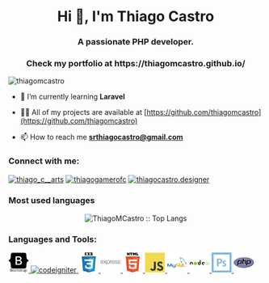 <h1 align="center">Hi 👋, I'm Thiago Castro</h1>
<h3 align="center">A passionate PHP developer.</h3>
<h3 align="center">Check my portfolio at https://thiagomcastro.github.io/</h3>
<p align="left"> <img src="https://komarev.com/ghpvc/?username=thiagomcastro&label=Profile%20views&color=0e75b6&style=flat" alt="thiagomcastro" /> </p>

- 🌱 I’m currently learning **Laravel**

- 👨‍💻 All of my projects are available at [https://github.com/thiagomcastro](https://github.com/thiagomcastro)

- 📫 How to reach me **srthiagocastro@gmail.com**


<h3 align="left">Connect with me:</h3>
<p align="left">
<a href="https://twitter.com/thiago_c__arts" target="blank"><img align="center" src="https://raw.githubusercontent.com/rahuldkjain/github-profile-readme-generator/master/src/images/icons/Social/twitter.svg" alt="thiago_c__arts" height="30" width="40" /></a>
<a href="https://fb.com/thiagogamerofc" target="blank"><img align="center" src="https://raw.githubusercontent.com/rahuldkjain/github-profile-readme-generator/master/src/images/icons/Social/facebook.svg" alt="thiagogamerofc" height="30" width="40" /></a>
<a href="https://instagram.com/itsjustthiago" target="blank"><img align="center" src="https://raw.githubusercontent.com/rahuldkjain/github-profile-readme-generator/master/src/images/icons/Social/instagram.svg" alt="thiagocastro.designer" height="30" width="40" /></a>
</p>

<h3 align="left">Most used languages</h3>
<p align="center"><img src="https://github-readme-stats.vercel.app/api/top-langs/?username=ThiagoMCastro&langs_count=10" alt="ThiagoMCastro :: Top Langs" /></p>

<h3 align="left">Languages and Tools:</h3>
<p align="left"> <a href="https://getbootstrap.com" target="_blank"> <img src="https://raw.githubusercontent.com/devicons/devicon/master/icons/bootstrap/bootstrap-plain-wordmark.svg" alt="bootstrap" width="40" height="40"/> </a> <a href="https://codeigniter.com" target="_blank"> <img src="https://cdn.worldvectorlogo.com/logos/codeigniter.svg" alt="codeigniter" width="40" height="40"/> </a> <a href="https://www.w3schools.com/css/" target="_blank"> <img src="https://raw.githubusercontent.com/devicons/devicon/master/icons/css3/css3-original-wordmark.svg" alt="css3" width="40" height="40"/> </a> <a href="https://expressjs.com" target="_blank"> <img src="https://raw.githubusercontent.com/devicons/devicon/master/icons/express/express-original-wordmark.svg" alt="express" width="40" height="40"/> </a> <a href="https://www.w3.org/html/" target="_blank"> <img src="https://raw.githubusercontent.com/devicons/devicon/master/icons/html5/html5-original-wordmark.svg" alt="html5" width="40" height="40"/> </a> <a href="https://developer.mozilla.org/en-US/docs/Web/JavaScript" target="_blank"> <img src="https://raw.githubusercontent.com/devicons/devicon/master/icons/javascript/javascript-original.svg" alt="javascript" width="40" height="40"/> </a> <a href="https://www.mysql.com/" target="_blank"> <img src="https://raw.githubusercontent.com/devicons/devicon/master/icons/mysql/mysql-original-wordmark.svg" alt="mysql" width="40" height="40"/> </a> <a href="https://nodejs.org" target="_blank"> <img src="https://raw.githubusercontent.com/devicons/devicon/master/icons/nodejs/nodejs-original-wordmark.svg" alt="nodejs" width="40" height="40"/> </a> <a href="https://www.photoshop.com/en" target="_blank"> <img src="https://raw.githubusercontent.com/devicons/devicon/master/icons/photoshop/photoshop-line.svg" alt="photoshop" width="40" height="40"/> </a> <a href="https://www.php.net" target="_blank"> <img src="https://raw.githubusercontent.com/devicons/devicon/master/icons/php/php-original.svg" alt="php" width="40" height="40"/> </a> </p>
